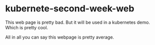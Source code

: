 # kubernete-second-week-web

This web page is pretty bad.
But it will be used in a kubernetes demo. Which is pretty cool.

All in all you can say this webpage is pretty average.

